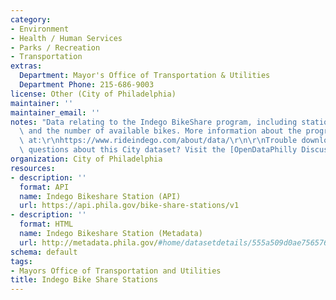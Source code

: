 ```yaml
---
category:
- Environment
- Health / Human Services
- Parks / Recreation
- Transportation
extras:
  Department: Mayor's Office of Transportation & Utilities
  Department Phone: 215-686-9003
license: Other (City of Philadelphia)
maintainer: ''
maintainer_email: ''
notes: "Data relating to the Indego BikeShare program, including station locations\
  \ and the number of available bikes. More information about the program is available\
  \ at:\r\nhttps://www.rideindego.com/about/data/\r\n\r\nTrouble downloading or have\
  \ questions about this City dataset? Visit the [OpenDataPhilly Discussion Group](http://www.phila.gov/data/discuss/)"
organization: City of Philadelphia
resources:
- description: ''
  format: API
  name: Indego Bikeshare Station (API)
  url: https://api.phila.gov/bike-share-stations/v1
- description: ''
  format: HTML
  name: Indego Bikeshare Station (Metadata)
  url: http://metadata.phila.gov/#home/datasetdetails/555a509d0ae7565761d9578c/representationdetails/5592d91f57efad1c29b97937/
schema: default
tags:
- Mayors Office of Transportation and Utilities
title: Indego Bike Share Stations
---
```

